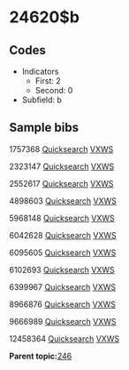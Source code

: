 # 24620$b

## Codes

-   Indicators
    -   First: 2
    -   Second: 0
-   Subfield: b

## Sample bibs

1757368 [Quicksearch](https://search.library.yale.edu/catalog/1757368) [VXWS](http://prodorbis.library.yale.edu:7014/vxws/GetHoldingsService?bibId=1757368)

2323147 [Quicksearch](https://search.library.yale.edu/catalog/2323147) [VXWS](http://prodorbis.library.yale.edu:7014/vxws/GetHoldingsService?bibId=2323147)

2552617 [Quicksearch](https://search.library.yale.edu/catalog/2552617) [VXWS](http://prodorbis.library.yale.edu:7014/vxws/GetHoldingsService?bibId=2552617)

4898603 [Quicksearch](https://search.library.yale.edu/catalog/4898603) [VXWS](http://prodorbis.library.yale.edu:7014/vxws/GetHoldingsService?bibId=4898603)

5968148 [Quicksearch](https://search.library.yale.edu/catalog/5968148) [VXWS](http://prodorbis.library.yale.edu:7014/vxws/GetHoldingsService?bibId=5968148)

6042628 [Quicksearch](https://search.library.yale.edu/catalog/6042628) [VXWS](http://prodorbis.library.yale.edu:7014/vxws/GetHoldingsService?bibId=6042628)

6095605 [Quicksearch](https://search.library.yale.edu/catalog/6095605) [VXWS](http://prodorbis.library.yale.edu:7014/vxws/GetHoldingsService?bibId=6095605)

6102693 [Quicksearch](https://search.library.yale.edu/catalog/6102693) [VXWS](http://prodorbis.library.yale.edu:7014/vxws/GetHoldingsService?bibId=6102693)

6399967 [Quicksearch](https://search.library.yale.edu/catalog/6399967) [VXWS](http://prodorbis.library.yale.edu:7014/vxws/GetHoldingsService?bibId=6399967)

8966876 [Quicksearch](https://search.library.yale.edu/catalog/8966876) [VXWS](http://prodorbis.library.yale.edu:7014/vxws/GetHoldingsService?bibId=8966876)

9666989 [Quicksearch](https://search.library.yale.edu/catalog/9666989) [VXWS](http://prodorbis.library.yale.edu:7014/vxws/GetHoldingsService?bibId=9666989)

12458364 [Quicksearch](https://search.library.yale.edu/catalog/12458364) [VXWS](http://prodorbis.library.yale.edu:7014/vxws/GetHoldingsService?bibId=12458364)

**Parent topic:**[246](../../tags/246/246.md)

